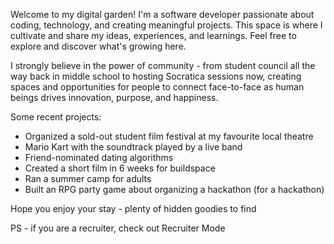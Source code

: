 Welcome to my digital garden! I'm a software developer passionate about coding, technology, and creating meaningful projects. This space is where I cultivate and share my ideas, experiences, and learnings. Feel free to explore and discover what's growing here.

I strongly believe in the power of community - from student council all the way back in middle school to hosting Socratica sessions now, creating spaces and opportunities for people to connect face-to-face as human beings drives innovation, purpose, and happiness.

Some recent projects:

- Organized a sold-out student film festival at my favourite local theatre
- Mario Kart with the soundtrack played by a live band
- Friend-nominated dating algorithms
- Created a short film in 6 weeks for buildspace
- Ran a summer camp for adults
- Built an RPG party game about organizing a hackathon (for a hackathon)

Hope you enjoy your stay - plenty of hidden goodies to find

PS - if you are a recruiter, check out Recruiter Mode
